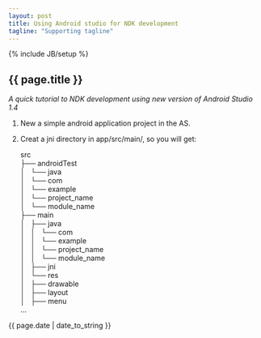```yaml
---
layout: post 
title: Using Android studio for NDK development
tagline: "Supporting tagline"
---
```

{% include JB/setup %}

<h2>{{ page.title }}</h2>
<i>A quick tutorial to NDK development using new version of Android Studio 1.4</i>

1. New a simple android application project in the AS.
2. Creat a jni directory in app/src/main/, so you will get:  

    src  
    ├── androidTest  
    │   └── java  
    │   └── com  
    │   └── example  
    │   └── project_name  
    │   └── module_name  
    ├── main  
    │   ├── java  
    │   │   └── com  
    │   │       └── example  
    │   │           └── project_name  
    │   │               └── module_name  
    │   ├── jni  
    │   └── res  
    │       ├── drawable  
    │       ├── layout  
    │       ├── menu  
     ...  

<p>{{ page.date | date_to_string }}</p>
